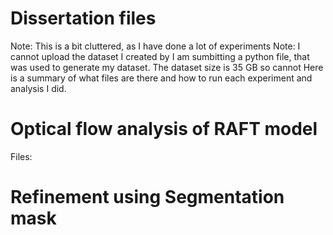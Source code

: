 # Dissertation files

Note: This is a bit cluttered, as I have done a lot of experiments
Note: I cannot upload the dataset I created by I am sumbitting a python file, that was used to generate my dataset. The dataset size is 35 GB so cannot
Here is a summary of what files are there and how to run each experiment and analysis I did. 

# Optical flow analysis of RAFT model
Files: 

# Refinement using Segmentation mask

# 




